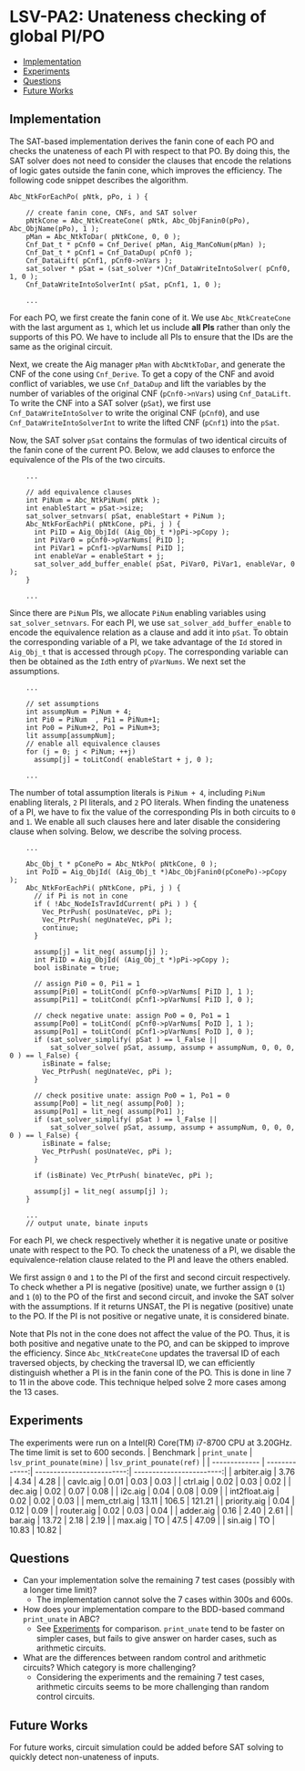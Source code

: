 # LSV-PA2: Unateness checking of global PI/PO

- [Implementation](#Implementation)
- [Experiments](#Experiments)
- [Questions](#Questions)
- [Future Works](#Future-Works)

## Implementation
The SAT-based implementation derives the fanin cone of each PO and checks the unateness of each PI with respect to that PO. By doing this, the SAT solver does not need to consider the clauses that encode the relations of logic gates outside the fanin cone, which improves the efficiency. The following code snippet describes the algorithm.

```cpp=
Abc_NtkForEachPo( pNtk, pPo, i ) {

    // create fanin cone, CNFs, and SAT solver
    pNtkCone = Abc_NtkCreateCone( pNtk, Abc_ObjFanin0(pPo), Abc_ObjName(pPo), 1 );
    pMan = Abc_NtkToDar( pNtkCone, 0, 0 );
    Cnf_Dat_t * pCnf0 = Cnf_Derive( pMan, Aig_ManCoNum(pMan) );
    Cnf_Dat_t * pCnf1 = Cnf_DataDup( pCnf0 );
    Cnf_DataLift( pCnf1, pCnf0->nVars );
    sat_solver * pSat = (sat_solver *)Cnf_DataWriteIntoSolver( pCnf0, 1, 0 );
    Cnf_DataWriteIntoSolverInt( pSat, pCnf1, 1, 0 );
    
    ...
```

For each PO, we first create the fanin cone of it. We use `Abc_NtkCreateCone` with the last argument as `1`, which let us include __all PIs__ rather than only the supports of this PO. We have to include all PIs to ensure that the IDs are the same as the original circuit.

Next, we create the Aig manager `pMan` with `AbcNtkToDar`, and generate the CNF of the cone using `Cnf_Derive`. To get a copy of the CNF and avoid conflict of variables, we use `Cnf_DataDup` and lift the variables by the number of variables of the original CNF (`pCnf0->nVars`) using `Cnf_DataLift`. To write the CNF into a SAT solver (`pSat`), we first use `Cnf_DataWriteIntoSolver` to write the original CNF (`pCnf0`), and use `Cnf_DataWriteIntoSolverInt` to write the lifted CNF (`pCnf1`) into the `pSat`.

Now, the SAT solver `pSat` contains the formulas of two identical circuits of the fanin cone of the current PO. Below, we add clauses to enforce the equivalence of the PIs of the two circuits.

```cpp=
    ...
    
    // add equivalence clauses
    int PiNum = Abc_NtkPiNum( pNtk );
    int enableStart = pSat->size;
    sat_solver_setnvars( pSat, enableStart + PiNum );
    Abc_NtkForEachPi( pNtkCone, pPi, j ) {
      int PiID = Aig_ObjId( (Aig_Obj_t *)pPi->pCopy );
      int PiVar0 = pCnf0->pVarNums[ PiID ];
      int PiVar1 = pCnf1->pVarNums[ PiID ];
      int enableVar = enableStart + j;
      sat_solver_add_buffer_enable( pSat, PiVar0, PiVar1, enableVar, 0 );
    }
      
    ...
```

Since there are `PiNum` PIs, we allocate `PiNum` enabling variables using `sat_solver_setnvars`. For each PI, we use `sat_solver_add_buffer_enable` to encode the equivalence relation as a clause and add it into `pSat`. To obtain the corresponding variable of a PI, we take advantage of the `Id` stored in `Aig_Obj_t` that is accessed through `pCopy`. The corresponding variable can then be obtained as the `Id`th entry of `pVarNums`.
We next set the assumptions.
```cpp=
    ...
    
    // set assumptions
    int assumpNum = PiNum + 4;
    int Pi0 = PiNum  , Pi1 = PiNum+1;
    int Po0 = PiNum+2, Po1 = PiNum+3;
    lit assump[assumpNum];
    // enable all equivalence clauses
    for (j = 0; j < PiNum; ++j)
      assump[j] = toLitCond( enableStart + j, 0 );
    
    ...
```

The number of total assumption literals is `PiNum + 4`, including `PiNum` enabling literals, `2` PI literals, and `2` PO literals. When finding the unateness of a PI, we have to fix the value of the corresponding PIs in both circuits to `0` and `1`. We enable all such clauses here and later disable the considering clause when solving. Below, we describe the solving process.

```cpp=
    ...
    
    Abc_Obj_t * pConePo = Abc_NtkPo( pNtkCone, 0 );
    int PoID = Aig_ObjId( (Aig_Obj_t *)Abc_ObjFanin0(pConePo)->pCopy );
    Abc_NtkForEachPi( pNtkCone, pPi, j ) {
      // if Pi is not in cone
      if ( !Abc_NodeIsTravIdCurrent( pPi ) ) {
        Vec_PtrPush( posUnateVec, pPi );
        Vec_PtrPush( negUnateVec, pPi );
        continue;
      }

      assump[j] = lit_neg( assump[j] );
      int PiID = Aig_ObjId( (Aig_Obj_t *)pPi->pCopy );
      bool isBinate = true;

      // assign Pi0 = 0, Pi1 = 1
      assump[Pi0] = toLitCond( pCnf0->pVarNums[ PiID ], 1 );
      assump[Pi1] = toLitCond( pCnf1->pVarNums[ PiID ], 0 );

      // check negative unate: assign Po0 = 0, Po1 = 1
      assump[Po0] = toLitCond( pCnf0->pVarNums[ PoID ], 1 );
      assump[Po1] = toLitCond( pCnf1->pVarNums[ PoID ], 0 );
      if (sat_solver_simplify( pSat ) == l_False ||
          sat_solver_solve( pSat, assump, assump + assumpNum, 0, 0, 0, 0 ) == l_False) {
        isBinate = false;
        Vec_PtrPush( negUnateVec, pPi );
      }
      
      // check positive unate: assign Po0 = 1, Po1 = 0
      assump[Po0] = lit_neg( assump[Po0] );
      assump[Po1] = lit_neg( assump[Po1] );
      if (sat_solver_simplify( pSat ) == l_False ||
          sat_solver_solve( pSat, assump, assump + assumpNum, 0, 0, 0, 0 ) == l_False) {
        isBinate = false;
        Vec_PtrPush( posUnateVec, pPi );
      }

      if (isBinate) Vec_PtrPush( binateVec, pPi );
 
      assump[j] = lit_neg( assump[j] );
    }
    
    ...
    // output unate, binate inputs
```

For each PI, we check respectively whether it is negative unate or positive unate with respect to the PO. To check the unateness of a PI, we disable the equivalence-relation clause related to the PI and leave the others enabled. 

We first assign `0` and `1` to the PI of the first and second circuit respectively. To check whether a PI is negative (positive) unate, we further assign `0` (`1`) and `1` (`0`) to the PO of the first and second circuit, and invoke the SAT solver with the assumptions. If it returns UNSAT, the PI is negative (positive) unate to the PO. If the PI is not positive or negative unate, it is considered binate.

Note that PIs not in the cone does not affect the value of the PO. Thus, it is both positive and negative unate to the PO, and can be skipped to improve the efficiency. Since `Abc_NtkCreateCone` updates the traversal ID of each traversed objects, by checking the traversal ID, we can efficiently distinguish whether a PI is in the fanin cone of the PO. This is done in line 7 to 11 in the above code. This technique helped solve 2 more cases among the 13 cases.

## Experiments

The experiments were run on a Intel(R) Core(TM) i7-8700 CPU at 3.20GHz. The time limit is set to 600 seconds.
| Benchmark     | `print_unate` | `lsv_print_pounate(mine)` | `lsv_print_pounate(ref)` |
| ------------- | -------------:| -------------------------:| ------------------------:|
| arbiter.aig   |          3.76 |                      4.34 |                     4.28 |
| cavlc.aig     |          0.01 |                      0.03 |                     0.03 |
| ctrl.aig      |          0.02 |                      0.03 |                     0.02 |
| dec.aig       |          0.02 |                      0.07 |                     0.08 |
| i2c.aig       |          0.04 |                      0.08 |                     0.09 |
| int2float.aig |          0.02 |                      0.02 |                     0.03 |
| mem_ctrl.aig  |         13.11 |                     106.5 |                   121.21 |
| priority.aig  |          0.04 |                      0.12 |                     0.09 |
| router.aig    |          0.02 |                      0.03 |                     0.04 |
| adder.aig     |          0.16 |                      2.40 |                     2.61 |
| bar.aig       |         13.72 |                      2.18 |                     2.19 |
| max.aig       |            TO |                      47.5 |                    47.09 |
| sin.aig       |            TO |                     10.83 |                    10.82 |


## Questions

- Can your implementation solve the remaining 7 test cases (possibly with a longer time limit)?
    - The implementation cannot solve the 7 cases within 300s and 600s. 
- How does your implementation compare to the BDD-based command `print_unate` in ABC?
    - See [Experiments](#Experiments) for comparison. `print_unate` tend to be faster on simpler cases, but fails to give answer on harder cases, such as arithmetic circuits.
- What are the differences between random control and arithmetic circuits? Which category is more challenging?
    - Considering the experiments and the remaining 7 test cases, arithmetic circuits seems to be more challenging than random control circuits.

## Future Works
For future works, circuit simulation could be added before SAT solving to quickly detect non-unateness of inputs. 

